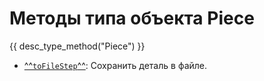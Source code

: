 # Методы типа объекта Piece
{{ desc_type_method("Piece") }}
 
- [^^`toFileStep`^^](./toFileStep.md): Сохранить деталь в файле.
